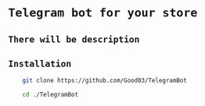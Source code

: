 # ```Telegram bot for your store```
## ```There will be description```
## ```Installation ```

```bash
    git clone https://github.com/Good03/TelegramBot
```
```bash
    cd ./TelegramBot
```
